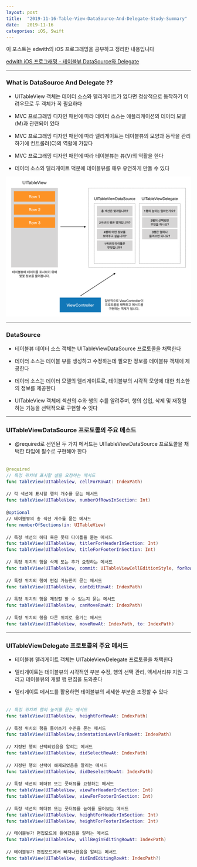 ```yaml
---
layout: post
title:  "2019-11-16-Table-View-DataSource-And-Delegate-Study-Summary"
date:   2019-11-16
categories: iOS, Swift
---
```


이 포스트는 edwith의 iOS 프로그래밍을 공부하고 정리한 내용입니다

[edwith iOS 프로그래밍 - 테이블뷰 DataSource와 Delegate](https://www.edwith.org/boostcourse-ios/lecture/16887/)

- - -

### What is DataSource And Delegate ??

- UITableView 객체는 데이터 소스와 델리게이트가 없다면 정상적으로 동작하기 어려우므로 두 객체가 꼭 필요하다

- MVC 프로그래밍 디자인 패턴에 따라 데이터 소스는 애플리케이션의 데이터 모델(M)과 관련되어 있다

- MVC 프로그래밍 디자인 패턴에 따라 델리게이트는 테이블뷰의 모양과 동작을 관리하기에 컨트롤러(C)의 역활에 가깝다

- MVC 프로그래밍 디자인 패턴에 따라 테이블뷰는 뷰(V)의 역활을 한다

- 데이터 소스와 델리게이트 덕분에 테이블뷰를 매우 유연하게 만들 수 있다

![DataSourceAndDelegateImg-1](https://github.com/VincentGeranium/VincentGeranium.github.io/blob/master/assets/img/DataSourceAndDelegateImg-1.png?raw=true)

- - -

### DataSource

- 테이블뷰 데이터 소스 객체는 UITableViewDataSource 프로토콜을 채택한다

- 데이터 소스는 테이블 뷰를 생성하고 수정하는데 필요한 정보를 테이블뷰 객채에 제공한다

- 데이터 소스는 데이터 모델의 델리게이트로, 테이블뷰의 시각적 모양에 대한 최소한의 정보를 제공한다

- UITableView 객체에 섹션의 수와 행의 수를 알려주며, 행의 삽입, 삭제 및 재정렬하는 기능을 선택적으로 구현할 수 잇다

- - -

### UITableViewDataSource 프로토콜의 주요 메소드

- @required로 선언된 두 가지 메서드는 UITableViewDataSource 프로토콜을 채택한 타입에 필수로 구현해야 한다

```swift

@required
// 특정 위치에 표시할 셀을 요청하는 메서드
func tableView(UITableView, cellForRowAt: IndexPath)

// 각 섹션에 표시할 행의 개수를 묻는 메서드
func tableView(UITableView, numberOfRowsInSection: Int)

@optional
// 테이블뷰의 총 섹션 개수를 묻는 메서드
func numberOfSections(in: UITableView)

// 특정 섹션의 헤더 혹은 풋터 타이틀을 묻는 메서드
func tableView(UITableView, titlerForHeaderInSection: Int)
func tableView(UITableView, titleForFooterInSection: Int)

// 특정 위치의 행을 삭제 또는 추가 요청하는 메서드
func tableView(UITableView, commit: UITableViewCellEditionStyle, forRowAt: Index)

// 특정 위치의 행이 편집 가능한지 묻는 메서드
func tableView(UITableView, canEditRowAt: IndexPath)

// 특정 위치의 행을 재정렬 할 수 있는지 묻는 메서드
func tableView(UITableView, canMoveRowAt: IndexPath)

// 특정 위치의 행을 다른 위치로 옮기는 메서드
func tableView(UITableView, moveRowAt: IndexPath, to: IndexPath)

```
- - -

### UITableViewDelegate 프로토콜의 주요 메서드

- 테이블뷰 델리게이트 객체는 UITableViewDelegate 프로토콜을 채택한다

- 델리게이트는 테이블뷰의 시각적인 부분 수정, 행의 선택 관리, 액세서리뷰 지원 그리고 테이블뷰의 개별 행 편집을 도와준다

- 델리게이트 메서드를 활용하면 테이블뷰의 세세한 부분을 조정할 수 있다

```swift

// 특정 위치의 행의 높이를 묻는 메서드
func tableView(UITableView, heightForRowAt: IndexPath)

// 특정 위치의 행을 들여쓰기 수준을 묻는 메서드
func tableView(UITableView,indentationLevelForRowAt: IndexPath)

// 지정된 행의 선택되었음을 알리는 메서드
func tableView(UITableView, didSelectRowAt: IndexPath)

// 지정된 행의 선택이 해제되었음을 알리는 메서드
func tableView(UITableView, didDeselectRowAt: IndexPath)

// 특정 섹션의 헤더뷰 또는 풋터뷰를 요청하는 메서드
func tableView(UITableView, viewForHeaderInSection: Int)
func tableView(UITableView, viewForFooterInSection: Int)

// 특정 섹션의 헤더뷰 또는 풋터뷰를 높이를 물어보는 메서드
func tableView(UITableView, heightForHeaderInSection: Int)
func tableView(UITableView, heightForFooterInSection: Int)

// 테이블뷰가 편집모드에 들어갔음을 알리는 메서드
func tableView(UITableView, willBeginEditingRowAt: IndexPath)

// 테이블뷰가 편집모드에서 빠져나왔음을 알리는 메서드
func tableView(UITableView, didEndEditingRowAt: IndexPath?)

```
